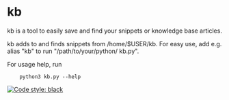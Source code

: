 # kb
kb is a tool to easily save and find your snippets or knowledge base articles.


kb adds to and finds snippets from /home/$USER/kb. For easy use,
add e.g. alias "kb" to run "/path/to/your/python/ kb.py".


For usage help, run 
```
    python3 kb.py --help
```



[![Code style: black](https://img.shields.io/badge/code%20style-black-000000.svg)](https://github.com/psf/black)
